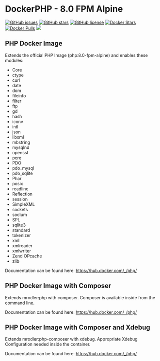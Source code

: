# DockerPHP - 8.0 FPM Alpine
[![GitHub issues](https://img.shields.io/github/issues/MarkusRodler/DockerPHP.svg?style=flat-square)](https://github.com/MarkusRodler/DockerPHP/issues) [![GitHub stars](https://img.shields.io/github/stars/MarkusRodler/DockerPHP.svg?style=flat-square)](https://github.com/MarkusRodler/DockerPHP/stargazers) [![GitHub license](https://img.shields.io/badge/license-MIT-blue.svg?style=flat-square)](https://raw.githubusercontent.com/MarkusRodler/DockerPHP/master/LICENSE) [![Docker Stars](https://img.shields.io/docker/stars/mrodler/php.svg?style=flat-square)]() [![Docker Pulls](https://img.shields.io/docker/pulls/mrodler/php.svg?style=flat-square)]() [![](https://images.microbadger.com/badges/image/mrodler/php.svg)](https://microbadger.com/images/mrodler/php "Get your own image badge on microbadger.com")

## PHP Docker Image

Extends the official PHP Image (php:8.0-fpm-alpine) and enables these modules:
- Core
- ctype
- curl
- date
- dom
- fileinfo
- filter
- ftp
- gd
- hash
- iconv
- intl
- json
- libxml
- mbstring
- mysqlnd
- openssl
- pcre
- PDO
- pdo_mysql
- pdo_sqlite
- Phar
- posix
- readline
- Reflection
- session
- SimpleXML
- sockets
- sodium
- SPL
- sqlite3
- standard
- tokenizer
- xml
- xmlreader
- xmlwriter
- Zend OPcache
- zlib

Documentation can be found here: https://hub.docker.com/_/php/

## PHP Docker Image with Composer

Extends mrodler:php with composer.
Composer is available inside from the command line.

Documentation can be found here: https://hub.docker.com/_/php/

## PHP Docker Image with Composer and Xdebug

Extends mrodler:php-composer with xdebug.
Appropriate Xdebug Configuration needed inside the container.

Documentation can be found here: https://hub.docker.com/_/php/
